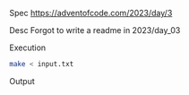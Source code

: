 Spec https://adventofcode.com/2023/day/3

Desc Forgot to write a readme in 2023/day_03

Execution

```bash
make < input.txt
```

Output

```
```

